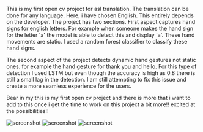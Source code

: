 This is my first open cv project for asl translation. The translation can be done for any language. Here, i have chosen English. This entirely depends on the developer.
The project has two sections. First aspect captures hand signs for english letters. For example when someone makes the hand sign for the letter 'a' the model is able to detect this and display 'a'.
These hand movements are static. I used a random forest classifier to classify these hand signs.

The second aspect of the project detects dynamic hand gestures not static ones. for example the hand gesture for thank you and hello. For this type of detection I used LSTM but even though the accuracy is high as 0.8 there
is still a small lag in the detection. I am still attempting to fix this issue and create a more seamless experience for the users.

Bear in my this is my first open cv project and there is more that i want to add to this once i get the time to work on this project a bit more!! excited at the possibilities!!

![screenshot](imageFolder/screenshot1.jpg)
![screenshot](imageFolder/screenshot1.jpg)
![screenshot](imageFolder/screenshot1.jpg)
